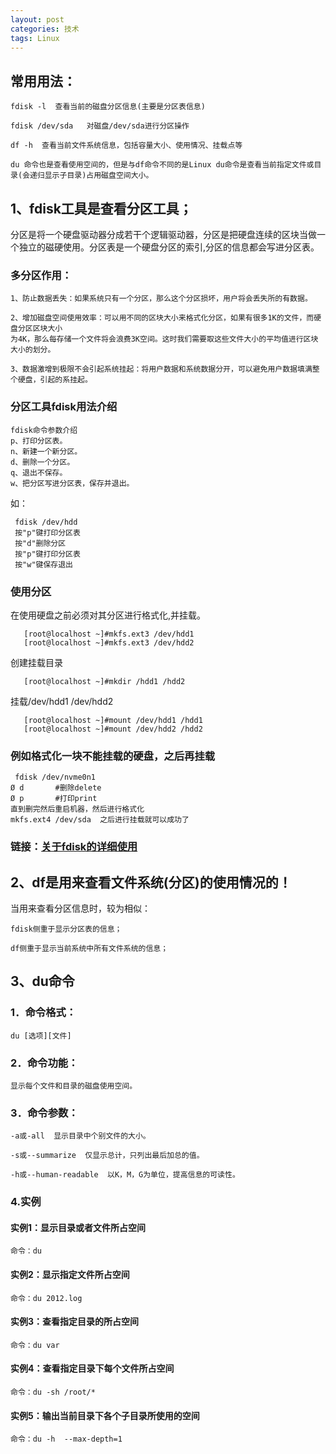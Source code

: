 ```yaml
---
layout: post
categories: 技术
tags: Linux   
---
```


## 常用用法：

	fdisk -l  查看当前的磁盘分区信息(主要是分区表信息)

	fdisk /dev/sda   对磁盘/dev/sda进行分区操作

	df -h  查看当前文件系统信息，包括容量大小、使用情况、挂载点等

	du 命令也是查看使用空间的，但是与df命令不同的是Linux du命令是查看当前指定文件或目录(会递归显示子目录)占用磁盘空间大小。


## 1、fdisk工具是查看分区工具；

分区是将一个硬盘驱动器分成若干个逻辑驱动器，分区是把硬盘连续的区块当做一个独立的磁硬使用。分区表是一个硬盘分区的索引,分区的信息都会写进分区表。

### 多分区作用：

	1、防止数据丢失：如果系统只有一个分区，那么这个分区损坏，用户将会丢失所的有数据。
	
	2、增加磁盘空间使用效率：可以用不同的区块大小来格式化分区，如果有很多1K的文件，而硬盘分区区块大小
	为4K，那么每存储一个文件将会浪费3K空间。这时我们需要取这些文件大小的平均值进行区块大小的划分。
	
	3、数据激增到极限不会引起系统挂起：将用户数据和系统数据分开，可以避免用户数据填满整个硬盘，引起的系挂起。

### 分区工具fdisk用法介绍

	fdisk命令参数介绍
	p、打印分区表。
	n、新建一个新分区。
	d、删除一个分区。
	q、退出不保存。
	w、把分区写进分区表，保存并退出。	

如：
 
	 fdisk /dev/hdd
	 按"p"键打印分区表
	 按"d"删除分区
	 按"p"键打印分区表
	 按"w"键保存退出

### 使用分区

   在使用硬盘之前必须对其分区进行格式化,并挂载。

	   [root@localhost ~]#mkfs.ext3 /dev/hdd1
	   [root@localhost ~]#mkfs.ext3 /dev/hdd2

   创建挂载目录

  	   [root@localhost ~]#mkdir /hdd1 /hdd2

   挂载/dev/hdd1 /dev/hdd2

	   [root@localhost ~]#mount /dev/hdd1 /hdd1
	   [root@localhost ~]#mount /dev/hdd2 /hdd2
	   
### 例如格式化一块不能挂载的硬盘，之后再挂载

	 fdisk /dev/nvme0n1
	Ø d       #删除delete
	Ø p       #打印print
	直到删完然后重启机器，然后进行格式化    
	mkfs.ext4 /dev/sda  之后进行挂载就可以成功了
	
	

###  链接：[关于fdisk的详细使用](https://www.cnblogs.com/rosepotato/p/8177988.html)


	
	

## 2、df是用来查看文件系统(分区)的使用情况的！

当用来查看分区信息时，较为相似：

	fdisk侧重于显示分区表的信息；

	df侧重于显示当前系统中所有文件系统的信息；


    
    


## 3、du命令

### 1．命令格式：

	du [选项][文件]

### 2．命令功能：

	显示每个文件和目录的磁盘使用空间。

### 3．命令参数：

	-a或-all  显示目录中个别文件的大小。
	
	-s或--summarize  仅显示总计，只列出最后加总的值。
	
	-h或--human-readable  以K，M，G为单位，提高信息的可读性。

### 4.实例

#### 实例1：显示目录或者文件所占空间 

	命令：du

#### 实例2：显示指定文件所占空间

	命令：du 2012.log

#### 实例3：查看指定目录的所占空间

	命令：du var

#### 实例4：查看指定目录下每个文件所占空间

	命令：du -sh /root/*

#### 实例5：输出当前目录下各个子目录所使用的空间

	命令：du -h  --max-depth=1



